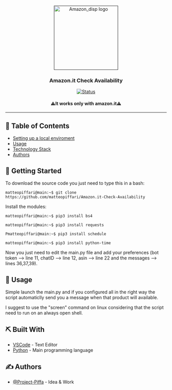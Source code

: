 <p align="center"> 
  <a href="" rel="noopener">
 <img width=200px height=200px src="https://matteopiffari.github.io/assets/img/Amazon_disp.svg" alt="Amazon_disp logo"></a>
</p>

<h3 align="center">Amazon.it Check Availability</h3>

<div align="center">

[![Status](https://img.shields.io/badge/status-active-success.svg)]()

</div>

<h4 align="center">⚠️It works only with amazon.it⚠️</h4>

---

## 📝 Table of Contents

- [Setting up a local enviroment](#getting_started)
- [Usage](#usage)
- [Technology Stack](#tech_stack)
- [Authors](#authors)

## 🏁 Getting Started <a name = "getting_started"></a>

To download the source code you just need to type this in a bash:

```console
matteopiffari@main:~$ git clone https://github.com/matteopiffari/Amazon.it-Check-Availability
```

Install the modules:

```console
matteopiffari@main:~$ pip3 install bs4
```

```console
matteopiffari@main:~$ pip3 install requests
```

```console
Pmatteopiffari@main:~$ pip3 install schedule
```

```console
matteopiffari@main:~$ pip3 install python-time
```

Now you just need to edit the main.py file and add your preferences (bot token --> line 11, chatID --> line 12, asin --> line 22 and the messages --> lines 36,37,39).

## 🎈 Usage <a name="usage"></a>

Simple launch the main.py and if you configured all in the right way the script automaticlly send you a message when that product will available.

I suggest to use the "screen" command on linux considering that the script need to run on an always open shell.

## ⛏️ Built With <a name = "tech_stack"></a>

- [VSCode](https://code.visualstudio.com/) - Text Editor
- [Python](https://python.org) - Main programming language

## ✍️ Authors <a name = "authors"></a>

- [@Project-Piffa](https://github.com/matteopiffari) - Idea & Work
